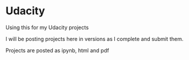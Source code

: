 # Udacity
Using this for my Udacity projects

I will be posting projects here in versions as I complete and submit them.

Projects are posted as ipynb, html and pdf
